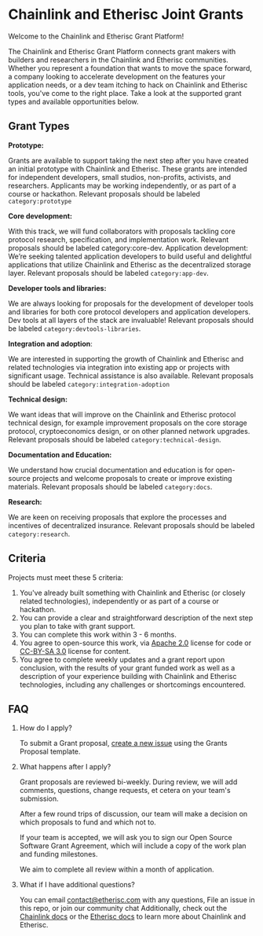# Chainlink and Etherisc Joint Grants
Welcome to the Chainlink and Etherisc Grant Platform! 

The Chainlink and Etherisc Grant Platform connects grant makers with builders and researchers 
in the Chainlink and Etherisc communities. Whether you represent a foundation that wants to move 
the space forward, a company looking to accelerate development on the features your application needs, 
or a dev team itching to hack on Chainlink and Etherisc tools, you've come to the right place. 
Take a look at the supported grant types and available opportunities below.

## Grant Types

__Prototype:__

Grants are available to support taking the next step after you have created an initial 
prototype with Chainlink and Etherisc. These grants are intended for independent developers, 
small studios, non-profits, activists, and researchers. Applicants may be working independently, 
or as part of a course or hackathon. Relevant proposals should be labeled ```category:prototype```

__Core development:__

With this track, we will fund collaborators with proposals tackling core protocol research, 
specification, and implementation work. Relevant proposals should be labeled category:core-dev.
Application development: We’re seeking talented application developers to build useful and delightful 
applications that utilize Chainlink and Etherisc as the decentralized storage layer. 
Relevant proposals should be labeled ```category:app-dev```.

__Developer tools and libraries:__

We are always looking for proposals for the development of developer tools and libraries for 
both core protocol developers and application developers. Dev tools at all layers of the 
stack are invaluable! Relevant proposals should be labeled ```category:devtools-libraries```.

__Integration and adoption__:

We are interested in supporting the growth of Chainlink and 
Etherisc and related technologies via integration into existing app or projects with significant usage. 
Technical assistance is also available. Relevant proposals should be labeled ```category:integration-adoption```

__Technical design:__ 

We want ideas that will improve on the Chainlink and Etherisc protocol technical design, 
for example improvement proposals on the core storage protocol, cryptoeconomics design, 
or on other planned network upgrades. Relevant proposals should be labeled ```category:technical-design```.

__Documentation and Education:__

We understand how crucial documentation and education is 
for open-source projects and welcome proposals to create or improve existing materials. 
Relevant proposals should be labeled ```category:docs```.

__Research:__

We are keen on receiving proposals that explore the processes and incentives of decentralized insurance. 
Relevant proposals should be labeled ```category:research```.

## Criteria
Projects must meet these 5 criteria:
1. You've already built something with Chainlink and Etherisc 
   (or closely related technologies), independently or as part of a course or hackathon.
2. You can provide a clear and straightforward description of the next step 
   you plan to take with grant support.
3. You can complete this work within 3 - 6 months.
4. You agree to open-source this work, via [Apache 2.0](https://www.apache.org/licenses/LICENSE-2.0) license for code or 
   [CC-BY-SA 3.0](https://creativecommons.org/licenses/by-sa/3.0/) license for content.
5. You agree to complete weekly updates and a grant report upon conclusion, 
   with the results of your grant funded work as well as a description of your experience building with 
   Chainlink and Etherisc technologies, including any challenges or shortcomings encountered.

## FAQ
1. How do I apply?
   
   To submit a Grant proposal, [create a new issue](https://github.com/etherisc/chainlink-and-etherisc-grants/issues/new?assignees=christoph2806&labels=&template=grant-application.md&title=Chainlink%2FEtherisc+Grant+Application%3A+%3CYour+Title+Here%3E) 
   using the Grants Proposal template.

2. What happens after I apply? 

   Grant proposals are reviewed bi-weekly. During review, we will add comments, questions, 
   change requests, et cetera on your team's submission.

   After a few round trips of discussion, our team will make a decision on which proposals 
   to fund and which not to.

   If your team is accepted, we will ask you to sign our Open Source Software Grant Agreement, 
   which will include a copy of the work plan and funding milestones.

   We aim to complete all review within a month of application.

3. What if I have additional questions?

   You can email contact@etherisc.com with any questions, File an issue in this repo, 
   or join our community chat
   Additionally, check out the [Chainlink docs](https://docs.chain.link/) or the [Etherisc docs](https://blog.etherisc.com/) to learn 
   more about Chainlink and Etherisc.

